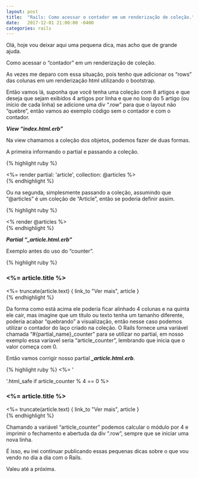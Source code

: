 ```yaml
---
layout: post
title:  "Rails: Como acessar o contador em um renderização de coleção."
date:   2017-12-01 21:00:00 -0400
categories: rails
---
```


Olá, hoje vou deixar aqui uma pequena dica, mas acho que de grande ajuda.

Como acessar o “contador” em um renderização de coleção.

As vezes me deparo com essa situação, pois tenho que adicionar os “rows” das colunas em um renderização html utilizando o bootstrap.

Então vamos lá, suponha que você tenha uma coleção com 8 artigos e que deseja que sejam exibidos 4 artigos por linha e que no loop do 5 artigo (ou início de cada linha) se adicione uma div “.row” para que o layout não “quebre”, então vamos ao exemplo código sem o contador e com o contador.

***View “index.html.erb”***

Na view chamamos a coleção dos objetos, podemos fazer de duas formas.

A primeira informando o partial e passando a coleção.

{% highlight ruby %}
<div class="row"><%= render partial: 'article', collection: @articles %></div>
{% endhighlight %}

Ou na segunda, simplesmente passando a coleção, assumindo que “@articles” é um coleção de “Article”, então se poderia definir assim.

{% highlight ruby %}
<div class="row"><% render @articles %></div>
{% endhighlight %}

***Partial “_article.html.erb”***

Exemplo antes do uso do “counter”.

{% highlight ruby %}
<div class="col-md-3">
<h3><%= article.title %></h3>
<%= truncate(article.text) { link_to "Ver mais", article }
</div>
{% endhighlight %}

Da forma como está acima ele poderia ficar alinhado 4 colunas e na quinta ele cair, mas imagine que um título ou texto tenha um tamanho diferente, poderia acabar “quebrando” a visualização, então nesse caso podemos utilizar o contador do laço criado na coleção. 
O Rails fornece uma variável chamada “#{partial_name}_counter” para se utilizar no partial, em nosso exemplo essa varíavel seria “article_counter”, lembrando que inicia que o valor começa com 0.

Então vamos corrigir nosso partial ***_article.html.erb***.

{% highlight ruby %}
<%= '</div><div class=".row">'.html_safe if article_counter % 4 == 0 %>

<div class="col-md-3">
<h3><%= article.title %></h3>
<%= truncate(article.text) { link_to "Ver mais", article }
</div>
{% endhighlight %}

Chamando a variável “article_counter” podemos calcular o módulo por 4 e imprimir o fechamento e abertuda da div “.row”, sempre que se iniciar uma nova linha.

É isso, eu irei continuar publicando essas pequenas dicas sobre o que vou vendo no dia a dia com o Rails.

Valeu até a próxima.
